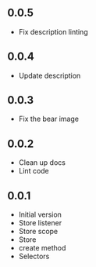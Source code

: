 ## 0.0.5

- Fix description linting

## 0.0.4

- Update description

## 0.0.3

- Fix the bear image

## 0.0.2

- Clean up docs
- Lint code

## 0.0.1

- Initial version
- Store listener
- Store scope
- Store
- create method
- Selectors
